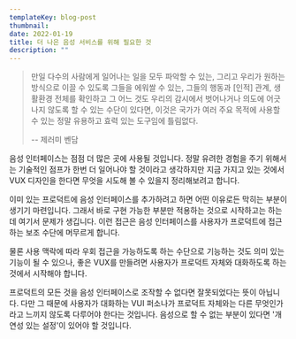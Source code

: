 ```yaml
---
templateKey: blog-post
thumbnail: 
date: 2022-01-19
title: 더 나은 음성 서비스를 위해 필요한 것
description: ""
---
```

>만일 다수의 사람에게 일어나는 일을 모두 파악할 수 있는, 그리고 우리가 원하는 방식으로 이끌 수 있도록 그들을 에워쌀 수 있는, 그들의 행동과 [인적] 관계, 생활환경 전체를 확인하고 그 어느 것도 우리의 감시에서 벗어나거나 의도에 어긋나지 않도록 할 수 있는 수단이 있다면, 이것은 국가가 여러 주요 목적에 사용할 수 있는 정말 유용하고 효력 있는 도구임에 틀림없다.
>
>-- 제러미 벤담

음성 인터페이스는 점점 더 많은 곳에 사용될 것입니다. 정말 유려한 경험을 주기 위해서는 기술적인 점프가 한번 더 일어나야 할 것이라고 생각하지만 지금 가지고 있는 것에서 VUX 디자인을 한다면 무엇을 시도해 볼 수 있을지 정리해보려고 합니다.

이미 있는 프로덕트에 음성 인터페이스를 추가하려고 하면 어떤 이유로든 막히는 부분이 생기기 마련입니다. 그래서 바로 구현 가능한 부분만 적용하는 것으로 시작하고는 하는데 여기서 문제가 생깁니다. 이런 접근은 음성 인터페이스를 사용자가 프로덕트에 접근하는 보조 수단에 머무르게 합니다. 

물론 사용 맥락에 따라 우회 접근을 가능하도록 하는 수단으로 기능하는 것도 의미 있는 기능이 될 수 있으나, 좋은 VUX를 만들려면 사용자가 프로덕트 자체와 대화하도록 하는 것에서 시작해야 합니다. 

프로덕트의 모든 것을 음성 인터페이스로 조작할 수 없다면 잘못되었다는 뜻이 아닙니다. 다만 그 때문에 사용자가 대화하는 VUI 퍼소나가 프로덕트 자체와는 다른 무엇인가라고 느끼지 않도록 다루어야 한다는 것입니다. 음성으로 할 수 없는 부분이 있다면 '개연성 있는 설정'이 있어야 할 것입니다.